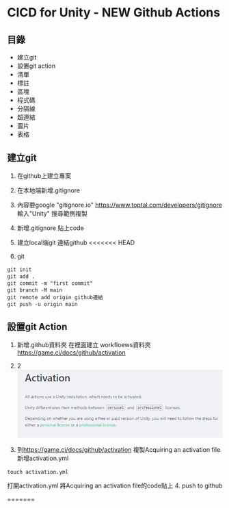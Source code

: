 CICD for Unity - NEW Github Actions
======

目錄
------
+ 建立git
+ 設置git action
+ 清單
+ 標註
+ 區塊
+ 程式碼
+ 分隔線
+ 超連結
+ 圖片
+ 表格

建立git
------
1. 在github上建立專案

2. 在本地端新增.gitignore

3. 內容要google "gitignore.io"
<https://www.toptal.com/developers/gitignore>
輸入"Unity" 搜尋範例複製

4. 新增.gitignore 貼上code

5. 建立local端git 連結github
<<<<<<< HEAD

6. git
```
git init
git add .
git commit -m "first commit"
git branch -M main
git remote add origin github連結
git push -u origin main
```


設置git Action
------
1. 新增.github資料夾 在裡面建立 workfloews資料夾
<https://game.ci/docs/github/activation>

2. 2
![1](.pict/2021-12-29_164719.png)
3. 到<https://game.ci/docs/github/activation> 複製Acquiring an activation file
新增activation.yml
```
touch activation.yml
```
打開activation.yml
將Acquiring an activation file的code貼上
4. push to github

=======



